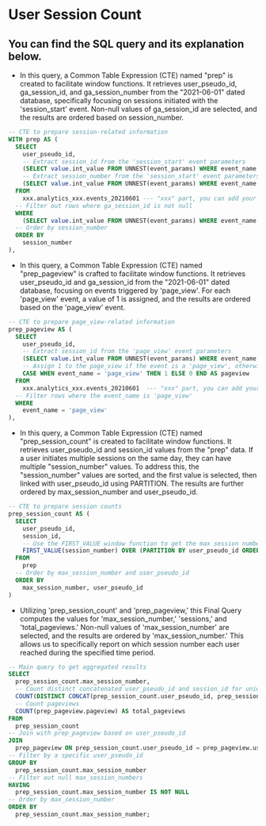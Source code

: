 # User Session Count 

## You can find the SQL query and its explanation below.

* In this query, a Common Table Expression (CTE) named "prep" is created to facilitate window functions. It retrieves user_pseudo_id, ga_session_id, and ga_session_number from the "2021-06-01" dated database, specifically focusing on sessions initiated with the 'session_start' event. Non-null values of ga_session_id are selected, and the results are ordered based on session_number.
```SQL
-- CTE to prepare session-related information
WITH prep AS (
  SELECT
    user_pseudo_id,
    -- Extract session_id from the 'session_start' event parameters
    (SELECT value.int_value FROM UNNEST(event_params) WHERE event_name = 'session_start' AND key = 'ga_session_id') AS session_id,
    -- Extract session_number from the 'session_start' event parameters
    (SELECT value.int_value FROM UNNEST(event_params) WHERE event_name = 'session_start' AND key = 'ga_session_number') AS session_number,
  FROM
    xxx.analytics_xxx.events_20210601 --- "xxx" part, you can add your id
  -- Filter out rows where ga_session_id is not null
  WHERE
    (SELECT value.int_value FROM UNNEST(event_params) WHERE event_name = 'session_start' AND key = 'ga_session_id') IS NOT NULL
  -- Order by session_number
  ORDER BY
    session_number
),
```

* In this query, a Common Table Expression (CTE) named "prep_pageview" is crafted to facilitate window functions. It retrieves user_pseudo_id and ga_session_id from the "2021-06-01" dated database, focusing on events triggered by 'page_view'. For each 'page_view' event, a value of 1 is assigned, and the results are ordered based on the 'page_view' event.
```SQL
-- CTE to prepare page_view-related information
prep_pageview AS (
  SELECT
    user_pseudo_id,
    -- Extract session_id from the 'page_view' event parameters
    (SELECT value.int_value FROM UNNEST(event_params) WHERE event_name = 'page_view' AND key = 'ga_session_id') AS session_id,
    -- Assign 1 to the page_view if the event is a 'page_view', otherwise 0
    CASE WHEN event_name = 'page_view' THEN 1 ELSE 0 END AS pageview
  FROM
    xxx.analytics_xxx.events_20210601  --- "xxx" part, you can add your id
  -- Filter rows where the event_name is 'page_view'
  WHERE
    event_name = 'page_view'
),
```

* In this query, a Common Table Expression (CTE) named "prep_session_count" is created to facilitate window functions. It retrieves user_pseudo_id and session_id values from the "prep" data. If a user initiates multiple sessions on the same day, they can have multiple "session_number" values. To address this, the "session_number" values are sorted, and the first value is selected, then linked with user_pseudo_id using PARTITION. The results are further ordered by max_session_number and user_pseudo_id.
```SQL
-- CTE to prepare session counts
prep_session_count AS (
  SELECT
    user_pseudo_id,
    session_id,
    -- Use the FIRST_VALUE window function to get the max session number for each user
    FIRST_VALUE(session_number) OVER (PARTITION BY user_pseudo_id ORDER BY session_number DESC) AS max_session_number
  FROM
    prep
  -- Order by max_session_number and user_pseudo_id
  ORDER BY
    max_session_number, user_pseudo_id
)
```

* Utilizing 'prep_session_count' and 'prep_pageview,' this Final Query computes the values for 'max_session_number,' 'sessions,' and 'total_pageviews.' Non-null values of 'max_session_number' are selected, and the results are ordered by 'max_session_number.' This allows us to specifically report on which session number each user reached during the specified time period.
```SQL
-- Main query to get aggregated results
SELECT
  prep_session_count.max_session_number,
  -- Count distinct concatenated user_pseudo_id and session_id for unique sessions
  COUNT(DISTINCT CONCAT(prep_session_count.user_pseudo_id, prep_session_count.session_id)) AS sessions,
  -- Count pageviews
  COUNT(prep_pageview.pageview) AS total_pageviews
FROM
  prep_session_count
-- Join with prep_pageview based on user_pseudo_id
JOIN
  prep_pageview ON prep_session_count.user_pseudo_id = prep_pageview.user_pseudo_id
-- Filter by a specific user_pseudo_id
GROUP BY
  prep_session_count.max_session_number
-- Filter out null max_session_numbers
HAVING
  prep_session_count.max_session_number IS NOT NULL
-- Order by max_session_number
ORDER BY
  prep_session_count.max_session_number;
```
